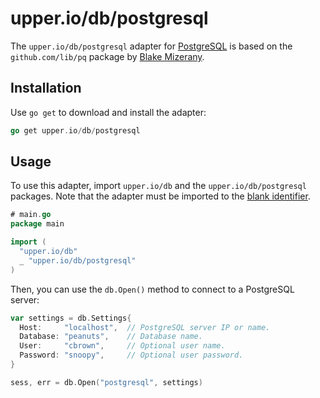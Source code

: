 # upper.io/db/postgresql

The `upper.io/db/postgresql` adapter for [PostgreSQL][2] is based on the
`github.com/lib/pq` package by [Blake Mizerany][1].

## Installation

Use `go get` to download and install the adapter:

```go
go get upper.io/db/postgresql
```

## Usage

To use this adapter, import `upper.io/db` and the `upper.io/db/postgresql`
packages.  Note that the adapter must be imported to the [blank identifier][2].

```go
# main.go
package main

import (
  "upper.io/db"
  _ "upper.io/db/postgresql"
)
```

Then, you can use the `db.Open()` method to connect to a PostgreSQL server:

```go
var settings = db.Settings{
  Host:     "localhost",  // PostgreSQL server IP or name.
  Database: "peanuts",    // Database name.
  User:     "cbrown",     // Optional user name.
  Password: "snoopy",     // Optional user password.
}

sess, err = db.Open("postgresql", settings)
```

[1]: https://github.com/lib/pq
[2]: http://www.postgresql.org/
